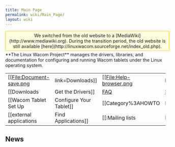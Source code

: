 ```yaml
---
title: Main Page
permalink: wiki/Main_Page/
layout: wiki
---
```


<div style="padding:5px; border:1px solid #ffcc00; text-align:center; background:#FFFDDF; width:100%; margin-bottom:.2em;">
We switched from the old website to a
[MediaWiki](http://www.mediawiki.org). During the transition period, the
old website is still available
[here](http://linuxwacom.sourceforge.net/index_old.php).

</div>
**The Linux Wacom Project** manages the drivers, libraries, and
documentation for configuring and running Wacom tablets under the Linux
operating system.

|                              |                           |                             |                                                                                    |                                                     |                                   |
|------------------------------|---------------------------|-----------------------------|------------------------------------------------------------------------------------|-----------------------------------------------------|-----------------------------------|
| \[\[<File:Document-save.png> | link=Downloads\]\]        | \[\[<File:Help-browser.png> | link=:Category:HOWTO\]\]                                                           | \[\[<File:Applications-development.png>             | link=:Category:DeveloperPages\]\] |
| \[\[Downloads                | Get the Drivers\]\]       | [FAQ](/wiki/FAQ "wikilink")       | [Submit A Bug Report](https://sourceforge.net/tracker/?atid=525124&group_id=69596) |                                                     |                                   |
| \[\[Wacom Tablet Set Up      | Configure Your Tablet\]\] | \[\[Category%3AHOWTO        | HOWTOs\]\]                                                                         | \[\[Category%3ADeveloperPages                       | Get Involved\]\]                  |
| \[\[external applications    | Find Applications\]\]     | \[\[:Mailing lists          | Mailing List\]\] / [IRC](/wiki/IRC "wikilink")                                           | [Submitting Patches](Submitting_Patches "wikilink") |                                   |

News
----
